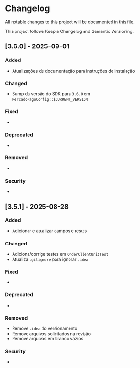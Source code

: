 # Changelog

All notable changes to this project will be documented in this file.

This project follows Keep a Changelog and Semantic Versioning.

## [3.6.0] - 2025-09-01
### Added
- Atualizações de documentação para instruções de instalação

### Changed
- Bump da versão do SDK para `3.6.0` em `MercadoPagoConfig::$CURRENT_VERSION`

### Fixed
-

### Deprecated
-

### Removed
-

### Security
-

## [3.5.1] - 2025-08-28
### Added
- Adicionar e atualizar campos e testes

### Changed
- Adiciona/corrige testes em `OrderClientUnitTest`
- Atualiza `.gitignore` para ignorar `.idea`

### Fixed
-

### Deprecated
-

### Removed
- Remove `.idea` do versionamento
- Remove arquivos solicitados na revisão
- Remove arquivos em branco vazios

### Security
-

<!-- When releasing, duplicate the block below replacing X.Y.Z and date -->
<!-- Example: ## [3.6.0] - 2025-08-27 -->

 


